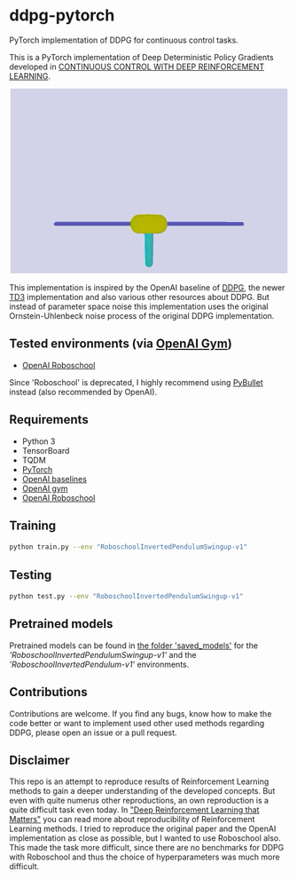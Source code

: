 # ddpg-pytorch
PyTorch implementation of DDPG for continuous control tasks.

This is a PyTorch implementation of Deep Deterministic Policy Gradients developed in [CONTINUOUS CONTROL WITH DEEP REINFORCEMENT LEARNING](https://arxiv.org/abs/1509.02971).

<p align="center"> 
<img src="img/roboschool_swingup.gif">
</p>

This implementation is inspired by the OpenAI baseline of [DDPG](https://github.com/openai/baselines/tree/master/baselines/ddpg), the newer [TD3](https://github.com/sfujim/TD3) implementation and also various other resources about DDPG. But instead of parameter space noise this implementation uses the original Ornstein-Uhlenbeck noise process of the original DDPG implementation.

## Tested environments (via [OpenAI Gym](https://gym.openai.com))

* [OpenAI Roboschool](https://github.com/openai/roboschool)

Since 'Roboschool' is deprecated, I highly recommend using [PyBullet](http://pybullet.org) instead (also recommended by OpenAI).

## Requirements

* Python 3
* TensorBoard
* TQDM
* [PyTorch](http://pytorch.org/)
* [OpenAI baselines](https://github.com/openai/baselines)
* [OpenAI gym](https://github.com/openai/baselines)
* [OpenAI Roboschool](https://github.com/openai/baselines)

## Training

```bash
python train.py --env "RoboschoolInvertedPendulumSwingup-v1"
```

## Testing

```bash
python test.py --env "RoboschoolInvertedPendulumSwingup-v1"
```

## Pretrained models

Pretrained models can be found in [the folder 'saved_models'](saved_models/) for the *'RoboschoolInvertedPendulumSwingup-v1'* and the *'RoboschoolInvertedPendulum-v1'* environments.

## Contributions

Contributions are welcome. If you find any bugs, know how to make the code better or want to implement used other used methods regarding DDPG, please open an issue or a pull request.

## Disclaimer

This repo is an attempt to reproduce results of Reinforcement Learning methods to gain a deeper understanding of the developed concepts. But even with quite numerus other reproductions, an own reproduction is a quite difficult task even today. In ["Deep Reinforcement Learning that Matters"](https://arxiv.org/abs/1709.06560) you can read more about reproducibility of Reinforcement Learning methods. I tried to reproduce the original paper and the OpenAI implementation as close as possible, but I wanted to use Roboschool also. This made the task more difficult, since there are no benchmarks for DDPG with Roboschool and thus the choice of hyperparameters was much more difficult.
